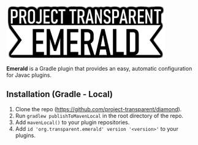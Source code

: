 ![Emerald](https://github.com/project-transparent/emerald/blob/main/emerald.png)

**Emerald** is a Gradle plugin that provides an easy, automatic configuration for Javac plugins.

## Installation (Gradle - Local)

1. Clone the repo (https://github.com/project-transparent/diamond).
2. Run `gradlew publishToMavenLocal` in the root directory of the repo.
3. Add `mavenLocal()` to your plugin repositories.
4. Add `id 'org.transparent.emerald' version '<version>'` to your plugins.
